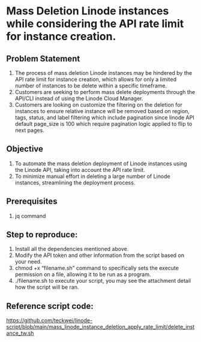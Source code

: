 
# Mass Deletion Linode instances while considering the API rate limit for instance creation.

## Problem Statement
1. The process of mass deletion Linode instances may be hindered by the API rate limit for instance creation, which allows for only a limited number of instances to be delete within a specific timeframe.
2. Customers are seeking to perform mass delete deployments through the API/CLI instead of using the Linode Cloud Manager.
3. Customers are looking on customize the filtering on the deletion for instances to ensure relative instance will be removed based on region, tags, status, and label filtering which include pagination since linode API default page_size is 100 which require pagination logic applied to flip to next pages.

## Objective
1. To automate the mass deletion deployment of Linode instances using the Linode API, taking into account the API rate limit.
2. To minimize manual effort in deleting a large number of Linode instances, streamlining the deployment process.

## Prerequisites 
1. jq command

## Step to reproduce: 
1.	Install all the dependencies mentioned above.
2.	Modify the API token and other information from the script based on your need.
3.	chmod +x “filename.sh” command to specifically sets the execute permission on a file, allowing it to be run as a program.
4.	./filename.sh to execute your script, you may see the attachment detail how the script will be ran.

## Reference script code:
https://github.com/teckwei/linode-script/blob/main/mass_linode_instance_deletion_apply_rate_limit/delete_instance_tw.sh

